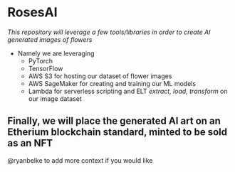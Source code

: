 # RosesAI

_This repository will leverage a few tools/libraries in order to create AI generated images of flowers_
* Namely we are leveraging
    * PyTorch
    * TensorFlow
    * AWS S3 for hosting our dataset of flower images
    * AWS SageMaker for creating and training our ML models
    * Lambda for serverless scripting and ELT _extract, load, transform_ on our image dataset

## Finally, we will place the generated AI art on an Etherium blockchain standard, minted to be sold as an NFT

@ryanbelke to add more context if you would like